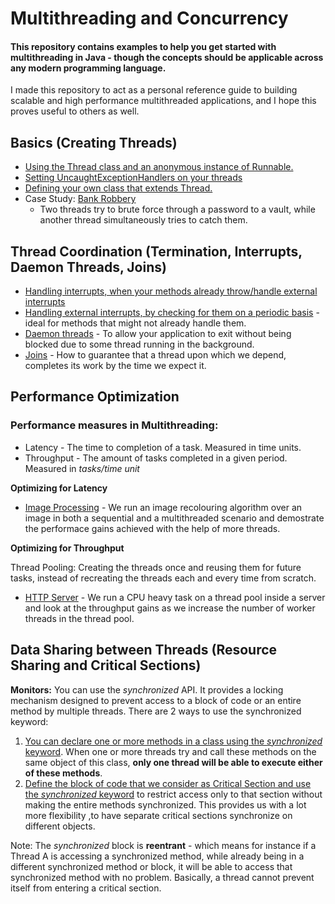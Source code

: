 # Multithreading and Concurrency
#### This repository contains examples to help you get started with multithreading in Java - though the concepts should be applicable across any modern programming language.

I made this repository to act as a personal reference guide to building scalable and high performance multithreaded applications, and I hope this proves useful to others as well.

## Basics (Creating Threads)
- [Using the Thread class and an anonymous instance of Runnable.](./src/com/jyotindersingh/Basics1.java)
- [Setting UncaughtExceptionHandlers on your threads](./src/com/jyotindersingh/Basics2.java)
- [Defining your own class that extends Thread.](./src/com/jyotindersingh/Basics3.java)
- Case Study: [Bank Robbery](./src/com/jyotindersingh/BankRobbery.java)
    - Two threads try to brute force through a password to a vault, while another thread simultaneously tries to catch them.

## Thread Coordination (Termination, Interrupts, Daemon Threads, Joins)
- [Handling interrupts, when your methods already throw/handle external interrupts](./src/com/jyotindersingh/ThreadCoordination.java)
- [Handling external interrupts, by checking for them on a periodic basis](./src/com/jyotindersingh/ThreadCoordinationIsInterrupted.java) - ideal for methods that might not already handle them.
- [Daemon threads](./src/com/jyotindersingh/ThreadCoordinationDaemon.java) - To allow your application to exit without being blocked due to some thread running in the background.
- [Joins](./src/com/jyotindersingh/ThreadCoordinationJoins.java) - How to guarantee that a thread upon which we depend, completes its work by the time we expect it.
 
 ## Performance Optimization
 ### Performance measures in Multithreading:
 - Latency - The time to completion of a task. Measured in time units.
 - Throughput - The amount of tasks completed in a given period. Measured in *tasks/time unit* 
 
 **Optimizing for Latency**
 - [Image Processing](./src/com/jyotindersingh/ImageProcessing.java) - We run an image recolouring algorithm over an image in both a sequential and a multithreaded scenario and demostrate the performace gains achieved with the help of more threads.
 
 **Optimizing for Throughput**
 
 Thread Pooling: Creating the threads once and reusing them for future tasks, instead of recreating the threads each and every time from scratch.
 - [HTTP Server](./src/com/jyotindersingh/ThroughputHttpServer.java) - We run a CPU heavy task on a thread pool inside a server and look at the throughput gains as we increase the number of worker threads in the thread pool.
 
 
 ## Data Sharing between Threads (Resource Sharing and Critical Sections)
 **Monitors:** You can use the *synchronized* API. It provides a locking mechanism designed to prevent access to a block of code or an entire method by multiple threads.
 There are 2 ways to use the synchronized keyword:
 1. [You can declare one or more methods in a class using the *synchronized* keyword](./src/com/jyotindersingh/RaceCondition.java). When one or more threads try and call these methods on the same object of this class, **only one thread will be able to execute either of these methods**.
 1. [Define the block of code that we consider as Critical Section and use the *synchronized* keyword](./src/com/jyotindersingh/RaceCondition2.java) to restrict access only to that section without making the entire methods synchronized. This provides us with a lot more flexibility ,to have separate critical sections synchronize on different objects.
 
 Note: The *synchronized* block is **reentrant** - which means for instance if a Thread A is accessing a synchronized method, while already being in a different synchronized method or block, it will be able to access that synchronized method with no problem. Basically, a thread cannot prevent itself from entering a critical section.